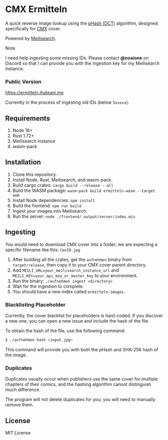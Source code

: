 # CMX Ermitteln

A quick reverse image lookup using the [pHash (DCT)](https://www.phash.org/docs/design.html) algorithm, designed specifically for [CMX](https://comixology.com/) cover.

Powered by [Meilisearch](https://www.meilisearch.com/).

> [!NOTE]
> I need help ingesting some missing IDs. Please contact **@noaione** on Discord so that I can provide you
> with the ingestion key for my Meilisearch instance.

### Public Version

https://ermitteln.ihateani.me

Currently in the process of ingesting old IDs (below `5xxxxx`).

## Requirements
1. Node 18+
2. Rust 1.72+
3. Meilisearch instance
4. wasm-pack

## Installation
1. Clone this repository.
2. Install Node, Rust, Meilisearch, and wasm-pack.
3. Build cargo crates: `cargo build --release --all`
4. Build the WASM package: `wasm-pack build ermitteln-wasm --target web`
5. Install Node dependencies: `npm install`
6. Build the frontend: `npm run build`
7. Ingest your images into Meilisearch.
8. Run the server: `node ./frontend/.output/server/index.mjs`

## Ingesting
You would need to download CMX cover into a folder; we are expecting a specific filename like this: `CmxID.jpg`

1. After building all the crates, get the `aufnehmen` binary from `target/release`, then copy it to your CMX cover parent directory.
2. Add `MEILI_URL=your_meilisearch_instance_url` and `MEILI_KEY=your_api_key_or_master_key` to your environment.
3. Run the binary: `./aufnehmen ingest <directory>`
4. Wait for the ingestion to complete.
5. You should have a new index called `ermitteln-images`.

### Blacklisting Placeholder

Currently, the cover blacklist for placeholders is hard-coded. If you discover a new one, you can open a new issue and include the hash of the file.

To obtain the hash of the file, use the following command:
```bash
$ ./aufnehmen hash <input.jpg>
```

This command will provide you with both the pHash and SHA-256 hash of the image.

### Duplicates

Duplicates usually occur when publishers use the same cover for multiple chapters of their comics, and the hashing algorithm cannot distinguish much difference.

The program will not delete duplicates for you; you will need to manually remove them.

## License

MIT License
